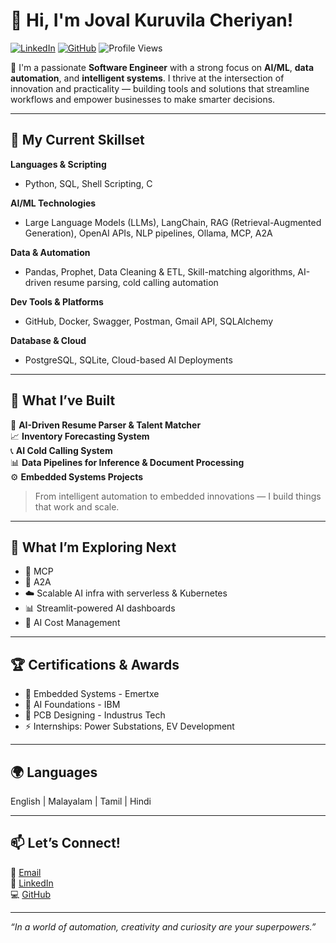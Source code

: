 # 👋 Hi, I'm Joval Kuruvila Cheriyan!

[![LinkedIn](https://img.shields.io/badge/LinkedIn-blue?style=for-the-badge&logo=linkedin&logoColor=white)](https://www.linkedin.com/in/joval-kuruvila/)
[![GitHub](https://img.shields.io/badge/GitHub-Behind--mask-181717?style=for-the-badge&logo=github)](https://github.com/Behind-mask)
![Profile Views](https://komarev.com/ghpvc/?username=Behind-mask&style=for-the-badge&color=green)

🚀 I'm a passionate **Software Engineer** with a strong focus on **AI/ML**, **data automation**, and **intelligent systems**. I thrive at the intersection of innovation and practicality — building tools and solutions that streamline workflows and empower businesses to make smarter decisions.

---

## 🧠 My Current Skillset

**Languages & Scripting**
- Python, SQL, Shell Scripting, C

**AI/ML Technologies**
- Large Language Models (LLMs), LangChain, RAG (Retrieval-Augmented Generation), OpenAI APIs, NLP pipelines, Ollama, MCP, A2A

**Data & Automation**
- Pandas, Prophet, Data Cleaning & ETL, Skill-matching algorithms, AI-driven resume parsing, cold calling automation

**Dev Tools & Platforms**
- GitHub, Docker, Swagger, Postman, Gmail API, SQLAlchemy

**Database & Cloud**
- PostgreSQL, SQLite, Cloud-based AI Deployments

---

## 💼 What I’ve Built

🧠 **AI-Driven Resume Parser & Talent Matcher**  
📈 **Inventory Forecasting System**  
📞 **AI Cold Calling System**  
📊 **Data Pipelines for Inference & Document Processing**  
⚙️ **Embedded Systems Projects**

> From intelligent automation to embedded innovations — I build things that work and scale.

---

## 🌱 What I’m Exploring Next

- 🧠 MCP 
- 🧩 A2A
- ☁️ Scalable AI infra with serverless & Kubernetes
- 📊 Streamlit-powered AI dashboards
- 🤖 AI Cost Management

---

## 🏆 Certifications & Awards

- 🧬 Embedded Systems - Emertxe
- 🧠 AI Foundations - IBM
- 🔌 PCB Designing - Industrus Tech
- ⚡ Internships: Power Substations, EV Development

---

## 🌍 Languages

English | Malayalam | Tamil | Hindi

---

## 📫 Let’s Connect!

📧 [Email](jovalkuruvilla@gmail.com/)  
🔗 [LinkedIn](https://www.linkedin.com/in/joval-kuruvila/)  
💻 [GitHub](https://github.com/Behind-mask)

---

_“In a world of automation, creativity and curiosity are your superpowers.”_

